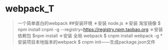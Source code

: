 # webpack_T
>一个简单直白的webpack
##安装环境
＊安装 node.js
＊安装 淘宝镜像   $ npm install cnpm -g --registry=https://registry.npm.taobao.org
＊安装 依赖包   $npm install
＊安装 全局 webpack   $ cnpm install webpack -g
*安装项目本地版本的webpack $ cnpm init——生成package.json文件
